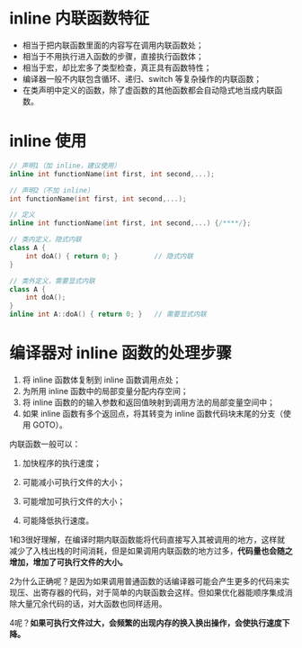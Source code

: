 # inline 内联函数特征

* 相当于把内联函数里面的内容写在调用内联函数处；
* 相当于不用执行进入函数的步骤，直接执行函数体；
* 相当于宏，却比宏多了类型检查，真正具有函数特性；
* 编译器一般不内联包含循环、递归、switch 等复杂操作的内联函数；
* 在类声明中定义的函数，除了虚函数的其他函数都会自动隐式地当成内联函数。

# inline 使用

```c++
// 声明1（加 inline，建议使用）
inline int functionName(int first, int second,...);

// 声明2（不加 inline）
int functionName(int first, int second,...);

// 定义
inline int functionName(int first, int second,...) {/****/};

// 类内定义，隐式内联
class A {
    int doA() { return 0; }         // 隐式内联
}

// 类外定义，需要显式内联
class A {
    int doA();
}
inline int A::doA() { return 0; }   // 需要显式内联
```
# 编译器对 inline 函数的处理步骤
1. 将 inline 函数体复制到 inline 函数调用点处； 
2. 为所用 inline 函数中的局部变量分配内存空间； 
3. 将 inline 函数的的输入参数和返回值映射到调用方法的局部变量空间中； 
4. 如果 inline 函数有多个返回点，将其转变为 inline 函数代码块末尾的分支（使用 GOTO）。



内联函数一般可以：

1. 加快程序的执行速度；

2. 可能减小可执行文件的大小；

3. 可能增加可执行文件的大小；

4. 可能降低执行速度。

1和3很好理解，在编译时期内联函数能将代码直接写入其被调用的地方，这样就减少了入栈出栈的时间消耗，但是如果调用内联函数的地方过多，**代码量也会随之增加，增加了可执行文件的大小。**

2为什么正确呢？是因为如果调用普通函数的话编译器可能会产生更多的代码来实现压、出寄存器的代码，对于简单的内联函数会这样。但如果优化器能顺序集成消除大量冗余代码的话，对大函数也同样适用。

4呢？**如果可执行文件过大，会频繁的出现内存的换入换出操作，会使执行速度下降。**

